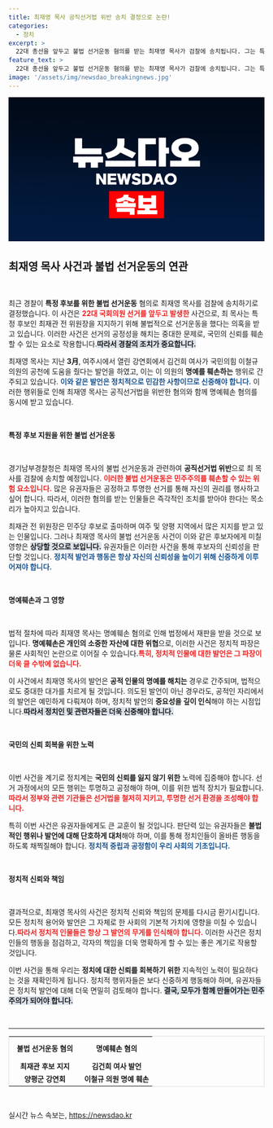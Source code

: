 ```yaml
---
title: 최재영 목사 공직선거법 위반 송치 결정으로 논란!
categories:
  - 정치
excerpt: >
  22대 총선을 앞두고 불법 선거운동 혐의를 받는 최재영 목사가 검찰에 송치됩니다. 그는 특정 후보를 지원하며 선거법을 위반한 것으로 드러났습니다. 과연 이 사건이 선거 판세에 어떤 영향을 미칠지 주목됩니다!
feature_text: >
  22대 총선을 앞두고 불법 선거운동 혐의를 받는 최재영 목사가 검찰에 송치됩니다. 그는 특정 후보를 지원하며 선거법을 위반한 것으로 드러났습니다. 과연 이 사건이 선거 판세에 어떤 영향을 미칠지 주목됩니다!
image: '/assets/img/newsdao_breakingnews.jpg'
---
```


<p><img src="/assets/img/newsdao_breakingnews.jpg" alt="pcversion 속보" /></p>

<h2 data-ke-size="size26">최재영 목사 사건과 불법 선거운동의 연관</h2>

<p data-ke-size="size16">&nbsp;</p>

<p>최근 경찰이 <b>특정 후보를 위한 불법 선거운동</b> 혐의로 최재영 목사를 검찰에 송치하기로 결정했습니다. 이 사건은 <b><span style="color: #ee2323;">22대 국회의원 선거를 앞두고 발생한</span></b> 사건으로, 최 목사는 특정 후보인 최재관 전 위원장을 지지하기 위해 불법적으로 선거운동을 했다는 의혹을 받고 있습니다. 이러한 사건은 선거의 공정성을 해치는 중대한 문제로, 국민의 신뢰를 훼손할 수 있는 요소로 작용합니다.<b><span style="background-color: #21538527;">따라서 경찰의 조치가 중요합니다.</span></b> </p>

<p>최재영 목사는 지난 <b>3月</b>, 여주시에서 열린 강연회에서 김건희 여사가 국민의힘 이철규 의원의 공천에 도움을 줬다는 발언을 하였고, 이는 이 의원의 <b>명예를 훼손하는</b> 행위로 간주되고 있습니다. <b><span style="color: #1a5490;">이와 같은 발언은 정치적으로 민감한 사항이므로 신중해야 합니다.</span></b> 이러한 행위들로 인해 최재영 목사는 공직선거법을 위반한 혐의와 함께 명예훼손 혐의를 동시에 받고 있습니다. </p>

<p data-ke-size="size16">&nbsp;</p>

<p><b>특정 후보 지원을 위한 불법 선거운동</b></p>

<p data-ke-size="size16">&nbsp;</p>

<p>경기남부경찰청은 최재영 목사의 불법 선거운동과 관련하여 <b>공직선거법 위반</b>으로 최 목사를 검찰에 송치할 예정입니다. <b><span style="color: #ee2323;">이러한 불법 선거운동은 민주주의를 훼손할 수 있는 위험 요소입니다.</span></b> 많은 유권자들은 공정하고 투명한 선거를 통해 자신의 권리를 행사하고 싶어 합니다. 따라서, 이러한 혐의를 받는 인물들은 즉각적인 조치를 받아야 한다는 목소리가 높아지고 있습니다. </p>

<p>최재관 전 위원장은 민주당 후보로 출마하며 여주 및 양평 지역에서 많은 지지를 받고 있는 인물입니다. 그러나 최재영 목사의 불법 선거운동 사건이 이와 같은 후보자에게 미칠 영향은 <b><span style="background-color: #21538527;">상당할 것으로 보입니다.</span></b> 유권자들은 이러한 사건을 통해 후보자의 신뢰성을 판단할 것입니다. <b><span style="color: #1a5490;">정치적 발언과 행동은 항상 자신의 신뢰성을 높이기 위해 신중하게 이루어져야 합니다.</span></b></p>

<p data-ke-size="size16">&nbsp;</p>

<p><b>명예훼손과 그 영향</b></p>

<p data-ke-size="size16">&nbsp;</p>

<p>법적 절차에 따라 최재영 목사는 명예훼손 혐의로 인해 법정에서 재판을 받을 것으로 보입니다. <b>명예훼손은 개인의 소중한 자산에 대한 위협</b>으로, 이러한 사건은 정치적 파장은 물론 사회적인 논란으로 이어질 수 있습니다.<b><span style="color: #ee2323;">특히, 정치적 인물에 대한 발언은 그 파장이 더욱 클 수밖에 없습니다.</span></b> </p>

<p>이 사건에서 최재영 목사의 발언은 <b>공적 인물의 명예를 해치는</b> 경우로 간주되며, 법적으로도 중대한 대가를 치르게 될 것입니다. 의도된 발언이 아닌 경우라도, 공적인 자리에서의 발언은 예민하게 다뤄져야 하며, 정치적 발언의 <b>중요성을 깊이 인식</b>해야 하는 시점입니다.<b><span style="background-color: #21538527;">따라서 정치인 및 관련자들은 더욱 신중해야 합니다.</span></b></p>

<p data-ke-size="size16">&nbsp;</p>

<p><b>국민의 신뢰 회복을 위한 노력</b></p>

<p data-ke-size="size16">&nbsp;</p>

<p>이번 사건을 계기로 정치계는 <b>국민의 신뢰를 잃지 않기 위한</b> 노력에 집중해야 합니다. 선거 과정에서의 모든 행위는 투명하고 공정해야 하며, 이를 위한 법적 장치가 필요합니다.<b><span style="color: #ee2323;">따라서 정부와 관련 기관들은 선거법을 철저히 지키고, 투명한 선거 환경을 조성해야 합니다.</span></b></p>

<p>특히 이번 사건은 유권자들에게도 큰 교훈이 될 것입니다. 판단력 있는 유권자들은 <b>불법적인 행위나 발언에 대해 단호하게 대처</b>해야 하며, 이를 통해 정치인들이 올바른 행동을 하도록 채찍질해야 합니다. <b><span style="color: #1a5490;">정치적 중립과 공정함이 우리 사회의 기초입니다.</span></b></p>

<p data-ke-size="size16">&nbsp;</p>

<p><b>정치적 신뢰와 책임</b></p>

<p data-ke-size="size16">&nbsp;</p>

<p>결과적으로, 최재영 목사의 사건은 정치적 신뢰와 책임의 문제를 다시금 환기시킵니다. 모든 정치적 용어와 발언은 그 자체로 한 사회의 기본적 가치에 영향을 미칠 수 있습니다.<b><span style="color: #ee2323;">따라서 정치적 인물들은 항상 그 발언의 무게를 인식해야 합니다.</span></b> 이러한 사건은 정치인들의 행동을 점검하고, 각자의 책임을 더욱 명확하게 할 수 있는 좋은 계기로 작용할 것입니다.</p>

<p>이번 사건을 통해 우리는 <b>정치에 대한 신뢰를 회복하기 위한</b> 지속적인 노력이 필요하다는 것을 재확인하게 됩니다. 정치적 행위자들은 보다 신중하게 행동해야 하며, 유권자들은 정치적 발언에 대해 더욱 면밀히 검토해야 합니다. <b><span style="background-color: #21538527;">결국, 모두가 함께 만들어가는 민주주의가 되어야 합니다.</span></b></p>

<p data-ke-size="size16">&nbsp;</p>

<hr>

<table style="width: 100%; border: 1px solid #dddddd;">
    <tr>
        <td style="width: 50%; height: 40px; text-align: center;"><b>불법 선거운동 혐의</b></td>
        <td style="width: 50%; height: 40px; text-align: center;"><b>명예훼손 혐의</b></td>
    </tr>
    <tr>
        <td style="text-align: center; height: 17px;"><b>최재관 후보 지지</b></td>
        <td style="text-align: center; height: 17px;"><b>김건희 여사 발언</b></td>
    </tr>
    <tr>
        <td style="text-align: center; height: 17px;"><b>양평군 강연회</b></td>
        <td style="text-align: center; height: 17px;"><b>이철규 의원 명예 훼손</b></td>
    </tr>
</table> 

<p data-ke-size="size16">&nbsp;</p>
실시간 뉴스 속보는, <a href="https://newsdao.kr" rel="dofollow">https://newsdao.kr</a>


